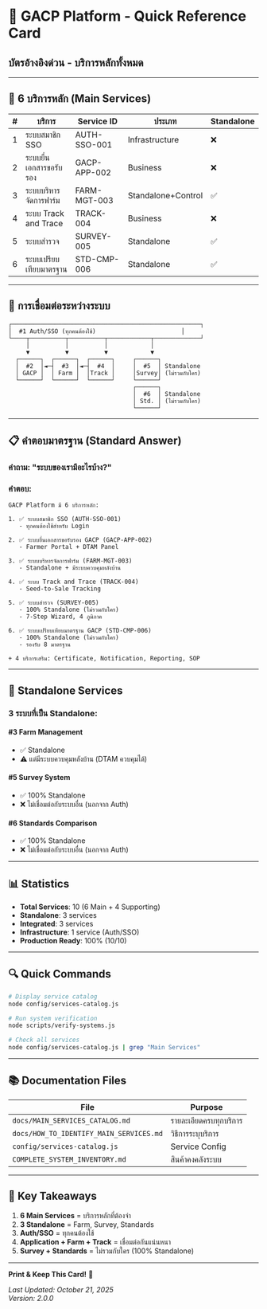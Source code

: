 # 📇 GACP Platform - Quick Reference Card

## บัตรอ้างอิงด่วน - บริการหลักทั้งหมด

---

## 🎯 6 บริการหลัก (Main Services)

| #   | บริการ                 | Service ID   | ประเภท             | Standalone |
| --- | ---------------------- | ------------ | ------------------ | ---------- |
| 1   | ระบบสมาชิก SSO         | AUTH-SSO-001 | Infrastructure     | ❌         |
| 2   | ระบบยื่นเอกสารขอรับรอง | GACP-APP-002 | Business           | ❌         |
| 3   | ระบบบริหารจัดการฟาร์ม  | FARM-MGT-003 | Standalone+Control | ✅         |
| 4   | ระบบ Track and Trace   | TRACK-004    | Business           | ❌         |
| 5   | ระบบสำรวจ              | SURVEY-005   | Standalone         | ✅         |
| 6   | ระบบเปรียบเทียบมาตรฐาน | STD-CMP-006  | Standalone         | ✅         |

---

## 🔗 การเชื่อมต่อระหว่างระบบ

```
┌─────────────────────────────────────────────────────┐
│  #1 Auth/SSO (ทุกคนต้องใช้)                        │
└────┬──────────┬──────────┬────────────┬─────────────┘
     │          │          │            │
     ▼          ▼          ▼            ▼
  ┌──────┐  ┌──────┐  ┌──────┐     ┌──────┐
  │  #2  │◄─┤  #3  │◄─┤  #4  │     │  #5  │ Standalone
  │ GACP │  │ Farm │  │Track │     │Survey│ (ไม่รวมกับใคร)
  └──────┘  └──────┘  └──────┘     └──────┘
                                   ┌──────┐
                                   │  #6  │ Standalone
                                   │ Std. │ (ไม่รวมกับใคร)
                                   └──────┘
```

---

## 📋 คำตอบมาตรฐาน (Standard Answer)

### **คำถาม**: "ระบบของเรามีอะไรบ้าง?"

### **คำตอบ**:

```
GACP Platform มี 6 บริการหลัก:

1. ✅ ระบบสมาชิก SSO (AUTH-SSO-001)
   - ทุกคนต้องใช้สำหรับ Login

2. ✅ ระบบยื่นเอกสารขอรับรอง GACP (GACP-APP-002)
   - Farmer Portal + DTAM Panel

3. ✅ ระบบบริหารจัดการฟาร์ม (FARM-MGT-003)
   - Standalone + มีระบบควบคุมหลังบ้าน

4. ✅ ระบบ Track and Trace (TRACK-004)
   - Seed-to-Sale Tracking

5. ✅ ระบบสำรวจ (SURVEY-005)
   - 100% Standalone (ไม่รวมกับใคร)
   - 7-Step Wizard, 4 ภูมิภาค

6. ✅ ระบบเปรียบเทียบมาตรฐาน GACP (STD-CMP-006)
   - 100% Standalone (ไม่รวมกับใคร)
   - รองรับ 8 มาตรฐาน

+ 4 บริการเสริม: Certificate, Notification, Reporting, SOP
```

---

## 🎯 Standalone Services

### **3 ระบบที่เป็น Standalone:**

#### **#3 Farm Management**

- ✅ Standalone
- ⚠️ แต่มีระบบควบคุมหลังบ้าน (DTAM ควบคุมได้)

#### **#5 Survey System**

- ✅ 100% Standalone
- ❌ ไม่เชื่อมต่อกับระบบอื่น (นอกจาก Auth)

#### **#6 Standards Comparison**

- ✅ 100% Standalone
- ❌ ไม่เชื่อมต่อกับระบบอื่น (นอกจาก Auth)

---

## 📊 Statistics

- **Total Services**: 10 (6 Main + 4 Supporting)
- **Standalone**: 3 services
- **Integrated**: 3 services
- **Infrastructure**: 1 service (Auth/SSO)
- **Production Ready**: 100% (10/10)

---

## 🔍 Quick Commands

```bash
# Display service catalog
node config/services-catalog.js

# Run system verification
node scripts/verify-systems.js

# Check all services
node config/services-catalog.js | grep "Main Services"
```

---

## 📚 Documentation Files

| File                                    | Purpose                |
| --------------------------------------- | ---------------------- |
| `docs/MAIN_SERVICES_CATALOG.md`         | รายละเอียดครบทุกบริการ |
| `docs/HOW_TO_IDENTIFY_MAIN_SERVICES.md` | วิธีการระบุบริการ      |
| `config/services-catalog.js`            | Service Config         |
| `COMPLETE_SYSTEM_INVENTORY.md`          | สินค้าคงคลังระบบ       |

---

## 🚀 Key Takeaways

1. **6 Main Services** = บริการหลักที่ต้องจำ
2. **3 Standalone** = Farm, Survey, Standards
3. **Auth/SSO** = ทุกคนต้องใช้
4. **Application + Farm + Track** = เชื่อมต่อกันแน่นหนา
5. **Survey + Standards** = ไม่รวมกับใคร (100% Standalone)

---

**Print & Keep This Card!** 📌

_Last Updated: October 21, 2025_  
_Version: 2.0.0_
